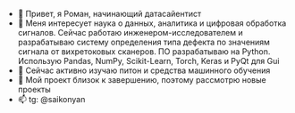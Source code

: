 - 👋 Привет, я Роман, начинающий датасайентист 
- 👀 Меня интересует наука о данных, аналитика и цифровая обработка сигналов. Сейчас работаю инженером-исследователем и разрабатываю систему определения типа дефекта по значениям сигнала от вихретоковых сканеров. ПО разрабатываю на Python. Использую Pandas, NumPy, Scikit-Learn, Torch, Keras и  PyQt для Gui
- 🌱 Сейчас активно изучаю питон и средства машинного обучения 
- 💞️ Мой проект близок к завершению, поэтому рассмотрю новые проекты 
- 📫 tg: @saikonyan

